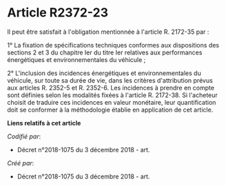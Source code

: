 # Article R2372-23

Il peut être satisfait à l'obligation mentionnée à l'article R. 2172-35 par :

1° La fixation de spécifications techniques conformes aux dispositions des sections 2 et 3 du chapitre Ier du titre Ier
relatives aux performances énergétiques et environnementales du véhicule ;

2° L'inclusion des incidences énergétiques et environnementales du véhicule, sur toute sa durée de vie, dans les critères
d'attribution prévus aux articles R. 2352-5 et R. 2352-6. Les incidences à prendre en compte sont définies selon les
modalités fixées à l'article R. 2172-38. Si l'acheteur choisit de traduire ces incidences en valeur monétaire, leur
quantification doit se conformer à la méthodologie établie en application de cet article.

**Liens relatifs à cet article**

_Codifié par_:

  - Décret n°2018-1075 du 3 décembre 2018 - art.

_Créé par_:

  - Décret n°2018-1075 du 3 décembre 2018 - art.
